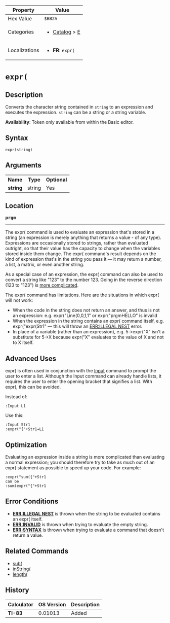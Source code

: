 | Property      | Value |
|---------------|-------|
| Hex Value     | `$BB2A`|
| Categories    | <ul><li>[Catalog](<../categories/Catalog.md>) > [E](<../categories/Catalog.md#E>)</li></ul> |
| Localizations | <ul><li><b>FR</b>: `expr(`</li></ul> |

# `expr(`

## Description
Converts the character string contained in `string` to an expression and executes the expression. `string` can be a string or a string variable.


<b>Availability</b>: Token only available from within the Basic editor.

## Syntax
`expr(string)`

## Arguments
<table>
<tr><th>Name</th><th>Type</th><th>Optional</th></tr>

<tr><td><b>string</b></td><td>string</td><td>Yes</td></tr>

</table>

## Location
<tt><kbd><b>prgm</b></kbd></tt>
<hr>

The expr( command is used to evaluate an expression that's stored in a string (an expression is merely anything that returns a value - of any type). Expressions are occasionally stored to strings, rather than evaluated outright, so that their value has the capacity to change when the variables stored inside them change. The expr( command's result depends on the kind of expression that's in the string you pass it — it may return a number, a list, a matrix, or even another string.

As a special case of an expression, the expr( command can also be used to convert a string like "123" to the number 123. Going in the reverse direction (123 to "123") is [more complicated](/number-to-string).

The expr( command has limitations. Here are the situations in which expr( will not work:

*   When the code in the string does not return an answer, and thus is not an expression: e.g. expr("Line(0,0,1,1" or expr("prgmHELLO" is invalid
*   When the expression in the string contains an expr( command itself, e.g. expr("expr(Str1" — this will throw an [ERR:ILLEGAL NEST](/errors#illegalnest) error.
*   In place of a variable (rather than an expression), e.g. 5→expr("X" isn't a substitute for 5→X because expr("X" evaluates to the value of X and not to X itself.

## Advanced Uses

expr( is often used in conjunction with the [Input](/input) command to prompt the user to enter a list. Although the Input command can already handle lists, it requires the user to enter the opening bracket that signifies a list. With expr(, this can be avoided.

Instead of:

```ti-basic
:Input L1
```

  
Use this:

```ti-basic
:Input Str1
:expr("{"+Str1→L1
```

## Optimization

Evaluating an expression inside a string is more complicated than evaluating a normal expression; you should therefore try to take as much out of an expr( statement as possible to speed up your code. For example:

```ti-basic
:expr("sum({"+Str1
can be
:sum(expr("{"+Str1
```

## Error Conditions

*   **[ERR:ILLEGAL NEST](/errors#illegalnest)** is thrown when the string to be evaluated contains an expr( itself.
*   **[ERR:INVALID](/errors#invalid)** is thrown when trying to evaluate the empty string.
*   **[ERR:SYNTAX](/errors#syntax)** is thrown when trying to evaluate a command that doesn't return a value.

## Related Commands

*   [sub(](/sub)
*   [inString(](/instring)
*   [length(](/length)

## History
| Calculator | OS Version | Description |
|------------|------------|-------------|
| <b>TI-83</b> | 0.01013 | Added |


